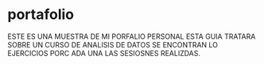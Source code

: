 # portafolio

ESTE ES UNA MUESTRA DE MI PORFALIO PERSONAL
ESTA GUIA  TRATARA SOBRE UN CURSO DE ANALISIS DE DATOS SE ENCONTRAN LO EJERCICIOS PORC ADA UNA LAS SESIOSNES REALIZDAS.
